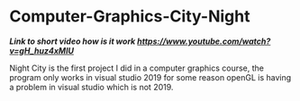 # Computer-Graphics-City-Night
***Link to short video how is it work https://www.youtube.com/watch?v=gH_huz4xMlU***

Night City is the first project I did in a computer graphics course, the program only works in visual studio 2019 
for some reason openGL is having a problem in visual studio which is not 2019.

